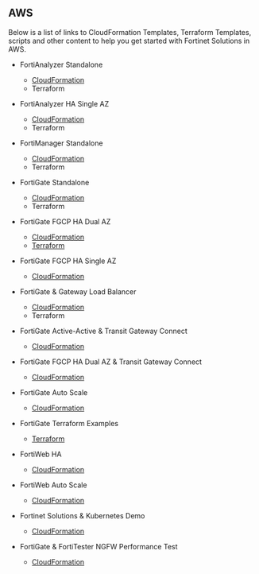 ## AWS

Below is a list of links to CloudFormation Templates, Terraform Templates, scripts and other content to help you get started with Fortinet Solutions in AWS.


  - FortiAnalyzer Standalone
      - [CloudFormation](https://github.com/hgaberra/fortianalyzer-aws-standalone-cloudformation)
	  - Terraform
  - FortiAnalyzer HA Single AZ
      - [CloudFormation](https://github.com/hgaberra/fortianalyzer-aws-ha-singleaz-cloudformation)
	  - Terraform
  - FortiManager Standalone
      - [CloudFormation](https://github.com/hgaberra/fortimanager-aws-standalone-cloudformation)
	  - Terraform
  - FortiGate Standalone
      - [CloudFormation](https://github.com/hgaberra/fortigate-aws-standalone-cloudformation)
	  - Terraform

  - FortiGate FGCP HA Dual AZ
      - [CloudFormation](https://github.com/hgaberra/fortigate-aws-ha-dualaz-cloudformation)
	  - [Terraform](https://github.com/hgaberra/fortigate-aws-ha-dualaz-terraform)
  - FortiGate FGCP HA Single AZ
      - [CloudFormation](https://github.com/hgaberra/fortigate-aws-ha-singleaz-cloudformation)
  - FortiGate & Gateway Load Balancer
      - [CloudFormation](https://github.com/hgaberra/fortigate-aws-gwlb-cloudformation)
	  - Terraform
  - FortiGate Active-Active & Transit Gateway Connect
      - [CloudFormation](https://github.com/hgaberra/fortigate-aws-tgwconnect-active-active-cloudformation)
  - FortiGate FGCP HA Dual AZ & Transit Gateway Connect
      - [CloudFormation](https://github.com/hgaberra/fortigate-aws-tgwconnect-ha-dualaz-cloudformation)
  - FortiGate Auto Scale
      - [CloudFormation](https://docs.fortinet.com/document/fortigate-public-cloud/6.4.0/aws-administration-guide/397979/deploying-auto-scaling-on-aws)
  - FortiGate Terraform Examples
      - [Terraform](https://github.com/fortinet/fortigate-terraform-deploy/tree/main/aws)
  - FortiWeb HA
      - [CloudFormation](https://docs.fortinet.com/document/fortiweb-public-cloud/latest/use-case-high-availability-for-fortiweb-on-aws/556435/overview)
  - FortiWeb Auto Scale
      - [CloudFormation](https://docs.fortinet.com/document/fortiweb-public-cloud/latest/deploying-auto-scaling-on-aws)
  - Fortinet Solutions & Kubernetes Demo
      - [CloudFormation](https://github.com/hgaberra/fortigate-fortiadc-forticwp-aws-kubernetes-integration-cloudformation)
  - FortiGate & FortiTester NGFW Performance Test
      - [CloudFormation](https://github.com/hgaberra/fortigate-fortitester-aws-ngfw-performance-test-cloudformation)